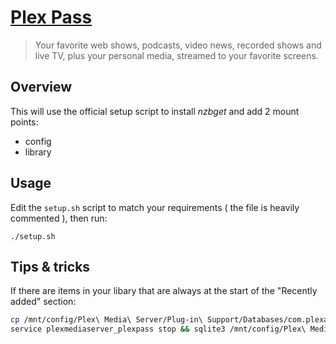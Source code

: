 # [Plex Pass](https://plex.tv/)

> Your favorite web shows, podcasts, video news, recorded shows and live TV, plus your personal media, streamed to your favorite screens.  

## Overview

This will use the official setup script to install _nzbget_ and add 2 mount points: 

- config
- library

## Usage

Edit the `setup.sh` script to match your requirements ( the file is heavily commented ), then run:

`./setup.sh`


## Tips & tricks

If there are items in your libary that are always at the start of the "Recently added" section:

```sh
cp /mnt/config/Plex\ Media\ Server/Plug-in\ Support/Databases/com.plexapp.plugins.library.* ~/. &&
service plexmediaserver_plexpass stop && sqlite3 /mnt/config/Plex\ Media\ Server/Plug-in\ Support/Databases/com.plexapp.plugins.library.db "UPDATE metadata_items SET added_at = DATETIME('2019-04-03','+5 years') WHERE DATETIME(added_at) > DATETIME('now');" && service plexmediaserver_plexpass start && rm ~/com.plexapp.plugins.library.*
```
